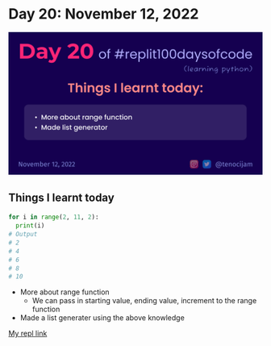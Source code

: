 # Day 20: November 12, 2022
![Day 20](Day20.png)

## Things I learnt today
```python
for i in range(2, 11, 2):
  print(i)
# Output
# 2
# 4
# 6
# 8
# 10
```
- More about range function
    - We can pass in starting value, ending value, increment to the range function
- Made a list generater using the above knowledge

[My repl link](https://replit.com/@tenocijam/day20100-days#main.py)
